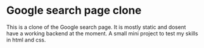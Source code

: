 ﻿# Google search page clone
This is a clone of the Google search page. It is mostly static and dosent have a working backend at the moment.
A small mini project to test my skills in html and css.